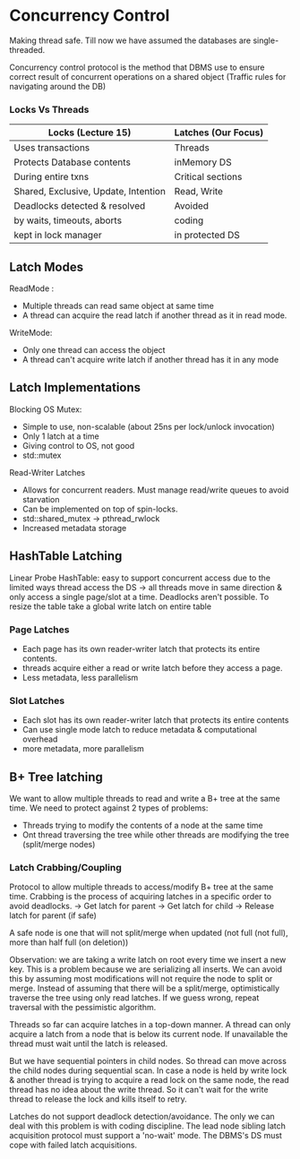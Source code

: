 # Concurrency Control
Making thread safe. Till now we have assumed the databases are single-threaded.

Concurrency control protocol is the method that DBMS use to ensure correct result of concurrent operations on a shared object (Traffic rules for navigating around the DB)

### Locks Vs Threads

| Locks (Lecture 15)                   | Latches (Our Focus) |
| ------------------------------------ | ------------------- |
| Uses transactions                    | Threads             |
| Protects Database contents           | inMemory DS         |
| During entire txns                   | Critical sections   |
| Shared, Exclusive, Update, Intention | Read, Write         |
| Deadlocks detected & resolved        | Avoided             |
| by waits, timeouts, aborts           | coding              |
| kept in lock manager                 | in protected DS     |

## Latch Modes

ReadMode :
- Multiple threads can read same object at same time
- A thread can acquire the read latch if another thread as it in read mode.

WriteMode:
- Only one thread can access the object
- A thread can't acquire write latch if another thread has it in any mode

## Latch Implementations

Blocking OS Mutex:
- Simple to use, non-scalable (about 25ns per lock/unlock invocation)
- Only 1 latch at a time
- Giving control to OS, not good
- std::mutex

Read-Writer Latches
- Allows for concurrent readers. Must manage read/write queues to avoid starvation
- Can be implemented on top of spin-locks.
- std::shared_mutex -> pthread_rwlock
- Increased metadata storage

## HashTable Latching
Linear Probe HashTable: easy to support concurrent access due to the limited ways thread access the DS -> all threads move in same direction & only access a single page/slot at a time.
Deadlocks aren't possible. To resize the table take a global write latch on entire table

### Page Latches
- Each page has its own reader-writer latch that protects its entire contents.
- threads acquire either a read or write latch before they access a page.
- Less metadata, less parallelism

### Slot Latches
- Each slot has its own reader-writer latch that protects its entire contents
- Can use single mode latch to reduce metadata & computational overhead
- more metadata, more parallelism

## B+ Tree latching
We want to allow multiple threads to read and write a B+ tree at the same time. We need to protect against 2 types of problems:
- Threads trying to modify the contents of a node at the same time
- Ont thread traversing the tree while other threads are modifying the tree (split/merge nodes)

### Latch Crabbing/Coupling
Protocol to allow multiple threads to access/modify B+ tree at the same time. Crabbing is the process of acquiring latches in a specific order to avoid deadlocks.
-> Get latch for parent
-> Get latch for child
-> Release latch for parent (if safe)

A safe node is one that will not split/merge when updated (not full (not full), more than half full (on deletion))

Observation: we are taking a write latch on root every time we insert a new key. This is a problem because we are serializing all inserts. We can avoid this by assuming most modifications will not require the node to split or merge. Instead of assuming that there will be a split/merge, optimistically traverse the tree using only read latches. If we guess wrong, repeat traversal with the pessimistic algorithm.

Threads so far can acquire latches in a top-down manner. A thread can only acquire a latch from a node that is below its current node. If unavailable the thread must wait until the latch is released.

But we have sequential pointers in child nodes. So thread can move across the child nodes during sequential scan. In case a node is held by write lock & another thread is trying to acquire a read lock on the same node, the read thread has no idea about the write thread. So it can't wait for the write thread to release the lock and kills itself to retry.

Latches do not support deadlock detection/avoidance. The only we can deal with this problem is with coding discipline. The lead node sibling latch acquisition protocol must support a 'no-wait' mode. The DBMS's DS must cope with failed latch acquisitions.